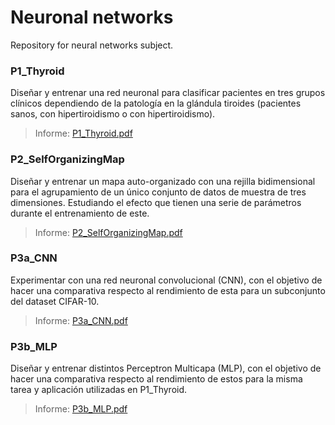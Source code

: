 # Neuronal networks

Repository for neural networks subject.

### P1_Thyroid

Diseñar y entrenar una red neuronal para clasificar pacientes en tres grupos clínicos dependiendo de la patología en la glándula tiroides (pacientes sanos, con hipertiroidismo o con hipertiroidismo).

> Informe: [P1_Thyroid.pdf](https://github.com/davidmigloz/neural-networks/blob/master/P1_Thyroid/report/doc.pdf)

### P2_SelfOrganizingMap

Diseñar y entrenar un mapa auto-organizado con una rejilla bidimensional para el agrupamiento de un único conjunto de datos de muestra de tres dimensiones. Estudiando el efecto que tienen una serie de parámetros durante el entrenamiento de este.

> Informe: [P2_SelfOrganizingMap.pdf](https://github.com/davidmigloz/neural-networks/blob/master/P2_SelfOrganizingMap/report/doc.pdf)

### P3a_CNN

Experimentar con una red neuronal convolucional (CNN), con el objetivo de hacer una comparativa respecto al rendimiento de esta para un subconjunto del dataset CIFAR-10.

> Informe: [P3a_CNN.pdf]()

### P3b_MLP

Diseñar y entrenar distintos Perceptron Multicapa (MLP), con el objetivo de hacer una comparativa respecto al rendimiento de estos para la misma tarea y aplicación utilizadas en P1_Thyroid.

> Informe: [P3b_MLP.pdf](https://github.com/davidmigloz/neural-networks/blob/master/P3b_MLP/report/doc.pdf)
